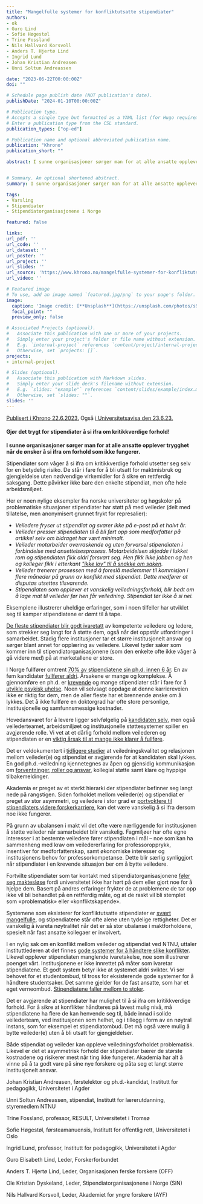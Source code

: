 ```yaml
---
title: "Mangelfulle systemer for konfliktutsatte stipendiater"
authors:
- ok
- Guro Lind 
- Sofie Høgestøl
- Trine Fossland
- Nils Hallvard Korsvoll
- Anders T. Hjertø Lind
- Ingrid Lund
- Johan Kristian Andreasen
- Unni Soltun Andreassen

date: "2023-06-22T00:00:00Z"
doi: ""

# Schedule page publish date (NOT publication's date).
publishDate: "2024-01-10T00:00:00Z"

# Publication type.
# Accepts a single type but formatted as a YAML list (for Hugo requirements).
# Enter a publication type from the CSL standard.
publication_types: ["op-ed"]

# Publication name and optional abbreviated publication name.
publication: "Khrono"
publication_short: ""

abstract: I sunne organisasjoner sørger man for at alle ansatte opplever trygghet når de ønsker å si ifra om forhold som ikke fungerer. Slik er det ikke for stipendiater, mener kronikkforfatterne.


# Summary. An optional shortened abstract.
summary: I sunne organisasjoner sørger man for at alle ansatte opplever trygghet når de ønsker å si ifra om forhold som ikke fungerer. Slik er det ikke for stipendiater, mener kronikkforfatterne.

tags:
- Varsling
- Stipendiater
- Stipendiatorganisasjonene i Norge

featured: false

links:
url_pdf: ''
url_code: ''
url_dataset: ''
url_poster: ''
url_project: ''
url_slides: ''
url_source: 'https://www.khrono.no/mangelfulle-systemer-for-konfliktutsatte-stipendiater/790442'
url_video: ''

# Featured image
# To use, add an image named `featured.jpg/png` to your page's folder. 
image:
  caption: 'Image credit: [**Unsplash**](https://unsplash.com/photos/s9CC2SKySJM)'
  focal_point: ""
  preview_only: false

# Associated Projects (optional).
#   Associate this publication with one or more of your projects.
#   Simply enter your project's folder or file name without extension.
#   E.g. `internal-project` references `content/project/internal-project/index.md`.
#   Otherwise, set `projects: []`.
projects:
- internal-project

# Slides (optional).
#   Associate this publication with Markdown slides.
#   Simply enter your slide deck's filename without extension.
#   E.g. `slides: "example"` references `content/slides/example/index.md`.
#   Otherwise, set `slides: ""`.
slides: ''
---
```


[Publisert i Khrono 22.6.2023.](https://www.khrono.no/mangelfulle-systemer-for-konfliktutsatte-stipendiater/790442) Også [i Universitetsavisa den 23.6.23.](https://www.universitetsavisa.no/midlertidig-ansatte-stipendiater/gjor-det-trygt-for-stipendiater-a-si-ifra-om-kritikkverdige-forhold/382255)

#### **Gjør det trygt for stipendiater å si ifra om kritikkverdige forhold!**  

**I sunne organisasjoner sørger man for at alle ansatte opplever trygghet når de ønsker å si ifra om forhold som ikke fungerer.** 

Stipendiater som våger å si ifra om kritikkverdige forhold utsetter seg selv for en betydelig risiko. De står i fare for å bli utsatt for maktmisbruk og gjengjeldelse uten nødvendige virkemidler for å sikre en rettferdig saksgang. Dette påvirker ikke bare den enkelte stipendiat, men ofte hele arbeidsmiljøet. 

Her er noen nylige eksempler fra norske universiteter og høgskoler på problematiske situasjoner stipendiater har støtt på med veileder (delt med tillatelse, men anonymisert grunnet frykt for represalier): 

- *Veiledere fryser ut stipendiat og svarer ikke på e-post på et halvt år.* 
- *Veileder presser stipendiaten til å bli ført opp som medforfatter på artikkel selv om bidraget har vært minimalt.* 
- *Veileder motarbeider overraskende og uten forvarsel stipendiaten i forbindelse med ansettelsesprosess. Motarbeidelsen skjedde i lukket rom og stipendiaten fikk aldri forsvart seg. Hen fikk ikke jobben og hen og kolleger fikk i etterkant* [*"ikke lov" til å snakke om saken*](https://www.universitetsavisa.no/annette-lykknes-ingfrid-thowsen-institutt-for-laererutdanning/stipendiat-i-konflikt-med-veileder-vi-ble-bare-bedt-om-a-slutte-a-snakke-om-saken/380625?fbclid=IwAR03pwMb_R6jCsl4iyCJSKqcwxDXGM9UukOb-fzcjh4pR0z5v-bxgE3mzcQ)*.* 
- *Veileder trenerer prosessen med å foreslå medlemmer til kommisjon i flere måneder på grunn av konflikt med stipendiat. Dette medfører at disputas utsettes tilsvarende.* 
- *Stipendiaten som opplever et vanskelig veiledningsforhold, blir bedt om å lage mat til veileder før hen får veiledning. Stipendiat tør ikke å si nei.* 

Eksemplene illustrerer uheldige erfaringer, som i noen tilfeller har utviklet seg til kamper stipendiatene er dømt til å tape. 

[De fleste stipendiater blir godt ivaretatt](https://khrono.no/files/2017/11/15/nifu-rapport2017-10_1.pdf) av kompetente veiledere og ledere, som strekker seg langt for å støtte dem, også når det oppstår utfordringer i samarbeidet. Stadig flere institusjoner tar et større institusjonelt ansvar og sørger blant annet for opplæring av veiledere. Likevel tyder saker som kommer inn til stipendiatorganisasjonene (som den enkelte ofte ikke våger å gå videre med) på at mørketallene er store. 

I Norge fullfører omtrent [70% av stipendiatene sin ph.d. innen 6 år](https://www.khrono.no/files/2022/09/03/Tidsbruk%20i%20phd_utdanninga.pdf). En av fem kandidater [fullfører aldri](https://www.ssb.no/utdanning/hoyere-utdanning/statistikk/gjennomforing-ved-universiteter-og-hogskole). Årsakene er mange og komplekse. Å gjennomføre en ph.d. er [krevende](https://khrono.no/professor-om-psykisk-helse-i-akademia-gratende-stipendiater-er-vanligere-enn-ikke-gratende/678751) og mange stipendiater står i fare for å [utvikle psykisk uhelse](https://www.sciencedirect.com/science/article/pii/S0048733317300422). Noen vil selvsagt oppdage at denne karriereveien ikke er riktig for dem, men de aller fleste har et brennende ønske om å lykkes. Det å ikke fullføre en doktorgrad har ofte store personlige, institusjonelle og samfunnsmessige kostnader. 

Hovedansvaret for å levere ligger selvfølgelig på [kandidaten selv](https://khrono.no/akademia-skal-ikke-vaere-for-alle-en-provokasjon/785143), men også veilederteamet, arbeidsmiljøet og institusjonelle støttesystemer spiller en avgjørende rolle. Vi vet at et dårlig forhold mellom veilederen og stipendiaten er en [viktig årsak til at mange ikke klarer å fullføre](https://khrono.no/skjevt-maktforhold-gjor-at-doktorkandidater-slutter/716281). 

Det er veldokumentert i [tidligere studier](http://ijds.org/Volume13/IJDSv13p361-388Sverdlik4134.pdf) at veiledningskvalitet og relasjonen mellom veileder(e) og stipendiat er avgjørende for at kandidaten skal lykkes. En god ph.d.-veiledning kjennetegnes av åpen og gjensidig kommunikasjon om [forventninger, roller og ansvar](https://www.tandfonline.com/doi/full/10.1080/1360080X.2013.812030), kollegial støtte samt klare og hyppige tilbakemeldinger. 

Akademia er preget av et sterkt hierarki der stipendiater befinner seg langt nede på rangstigen. Siden forholdet mellom veileder(e) og stipendiat er preget av stor asymmetri, og veiledere i stor grad er [portvoktere til stipendiaters videre forskerkarriere](https://www.tandfonline.com/doi/full/10.1080/03075070802049202), kan det være vanskelig å si ifra dersom noe ikke fungerer. 

På grunn av ubalansen i makt vil det ofte være nærliggende for institusjonen å støtte veileder når samarbeidet blir vanskelig. Fagmiljøer har ofte egne interesser i at bestemte veiledere fører stipendiaten i mål – noe som kan ha sammenheng med krav om veiledererfaring for professoropprykk, insentiver for medforfatterskap, samt økonomiske interesser og institusjonens behov for professorkompetanse. Dette blir særlig synliggjort når stipendiater i en krevende situasjon ber om å bytte veiledere. 

Fortvilte stipendiater som tar kontakt med stipendiatorganisasjonene [føler seg maktesløse](https://khrono.no/skjevt-maktforhold-gjor-at-doktorkandidater-slutter/716281) fordi universitetet ikke har hørt på dem eller gjort noe for å hjelpe dem. Basert på andres erfaringer frykter de at problemene de tar opp ikke vil bli behandlet på en rettferdig måte, og at de raskt vil bli stemplet som «problematisk» eller «konfliktskapende». 

Systemene som eksisterer for konfliktutsatte stipendiater er [svært mangelfulle](https://www.universitetsavisa.no/annette-lykknes-ingfrid-thowsen-institutt-for-laererutdanning/stipendiat-i-konflikt-med-veileder-vi-ble-bare-bedt-om-a-slutte-a-snakke-om-saken/380625?fbclid=IwAR03pwMb_R6jCsl4iyCJSKqcwxDXGM9UukOb-fzcjh4pR0z5v-bxgE3mzcQ), og stipendiatene står ofte alene uten tydelige rettigheter. Det er vanskelig å ivareta nøytralitet når det er så stor ubalanse i maktforholdene, spesielt når fast ansatte kollegaer er involvert. 

I en nylig sak om en konflikt mellom veileder og stipendiat ved NTNU, uttaler instituttlederen at det finnes [gode systemer for å håndtere slike konflikter](https://www.universitetsavisa.no/annette-lykknes-ingfrid-thowsen-institutt-for-laererutdanning/stipendiat-i-konflikt-med-veileder-vi-ble-bare-bedt-om-a-slutte-a-snakke-om-saken/380625?fbclid=IwAR03pwMb_R6jCsl4iyCJSKqcwxDXGM9UukOb-fzcjh4pR0z5v-bxgE3mzcQ). Likevel opplever stipendiaten manglende ivaretakelse, noe som illustrerer poenget vårt. Institusjonene er ikke innrettet på måter som ivaretar stipendiatene. Et godt system betyr ikke at systemet aldri svikter. Vi ser behovet for et studentombud, til tross for eksisterende gode systemer for å håndtere studentsaker. Det samme gjelder for de fast ansatte, som har et eget verneombud. [Stipendiatene faller mellom to stoler](https://www.universitetsavisa.no/dion-forskningsutvalget-gabriela-kazimiera-warden/slik-vil-hun-trygge-stipendiatene-men-ntnu-tror-ikke-det-trengs/379200). 

Det er avgjørende at stipendiater har mulighet til å si ifra om kritikkverdige forhold. For å sikre at konflikter håndteres på lavest mulig nivå, må stipendiatene ha flere de kan henvende seg til, både innad i solide veilederteam, ved institusjonen som helhet, og i tillegg i form av en nøytral instans, som for eksempel et stipendiatombud. Det må også være mulig å bytte veileder(e) uten å bli utsatt for gjengjeldelser. 

Både stipendiat og veileder kan oppleve veiledningsforholdet problematisk. Likevel er det et asymmetrisk forhold der stipendiater bærer de største kostnadene og risikerer mest når ting ikke fungerer. Akademia har alt å vinne på å ta godt vare på sine nye forskere og påta seg et langt større institusjonelt ansvar.   

 

Johan Kristian Andreasen, førstelektor og ph.d.-kandidat, Institutt for pedagogikk, Universitetet i Agder 

Unni Soltun Andreassen, stipendiat, Institutt for lærerutdanning, styremedlem NTNU 

Trine Fossland, professor, RESULT, Universitetet i Tromsø 

Sofie Høgestøl, førsteamanuensis, Institutt for offentlig rett, Universitetet i Oslo 

Ingrid Lund, professor, Institutt for pedagogikk, Universitetet i Agder 

Guro Elisabeth Lind, Leder, Forskerforbundet 

Anders T. Hjertø Lind, Leder, Organisasjonen ferske forskere (OFF) 

Ole Kristian Dyskeland, Leder, Stipendiatorganisasjonene i Norge (SiN) 

Nils Hallvard Korsvoll, Leder, Akademiet for yngre forskere (AYF) 

